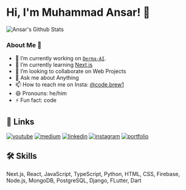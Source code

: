 # Hi, I'm Muhammad Ansar! 👋

![Ansar's Github Stats](https://github-readme-stats.vercel.app/api?username=ansar062&show_icons=true&theme=react)

### About Me 👋

- 🔭 I’m currently working on [`Derma-AI`](https://github.com/Hamzakhvlid/Derma-AI).
- 🌱 I’m currently learning [Next.js](https://nextjs.org/)
- 👯 I’m looking to collaborate on Web Projects
- 💬 Ask me about Anything
- 📫 How to reach me on Insta: [@code.brew1](https://www.instagram.com/code.brew1/)
- 😄 Pronouns: he/him
- ⚡ Fun fact: code

## 🔗 Links

[![youtube](https://img.shields.io/badge/youtube-ff0000?style=for-the-badge&logo=youtube&logoColor=white)](https://www.youtube.com/@codebrew1)
[![medium](https://img.shields.io/badge/medium-fff?style=for-the-badge&logo=medium&logoColor=black)](https://namanrivaan.medium.com)
[![linkedin](https://img.shields.io/badge/linkedin-0A66C2?style=for-the-badge&logo=linkedin&logoColor=white)](https://www.linkedin.com/in/codebrew1/)
[![instagram](https://img.shields.io/badge/instagram-1DA1F2?style=for-the-badge&logo=instagram&logoColor=white)](http://instagram.com/code.brew1/)
[![portfolio](https://img.shields.io/badge/my_portfolio-000?style=for-the-badge&logo=ko-fi&logoColor=white)](http://muhammad-ansar-portfolio.vercel.app/)


## 🛠 Skills
Next.js, React, JavaScript, TypeScript, Python, HTML, CSS, Firebase, Node.js, MongoDB, PostgreSQL, Django, FLutter, Dart
